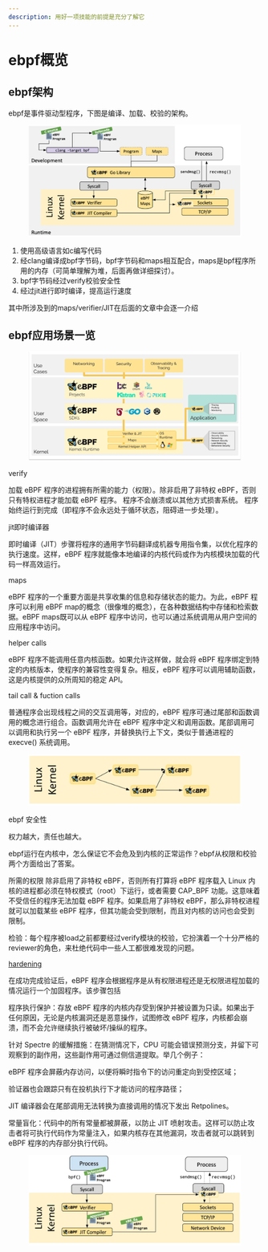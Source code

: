 ```yaml
---
description: 用好一项技能的前提是充分了解它
---
```


# ebpf概览

## ebpf架构

ebpf是事件驱动型程序，下图是编译、加载、校验的架构。

<figure><img src=".gitbook/assets/image (2).png" alt=""><figcaption></figcaption></figure>

1. 使用高级语言如c编写代码
2. 经clang编译成bpf字节码，bpf字节码和maps相互配合，maps是bpf程序所用的内存（可简单理解为堆，后面再做详细探讨）。
3. bpf字节码经过verify校验安全性
4. 经过jit进行即时编译，提高运行速度

其中所涉及到的maps/verifier/JIT在后面的文章中会逐一介绍

## ebpf应用场景一览

<figure><img src=".gitbook/assets/image (3).png" alt=""><figcaption></figcaption></figure>

verify

加载 eBPF 程序的进程拥有所需的能力（权限）。除非启用了非特权 eBPF，否则只有特权进程才能加载 eBPF 程序。 程序不会崩溃或以其他方式损害系统。 程序始终运行到完成（即程序不会永远处于循环状态，阻碍进一步处理）。

jit即时编译器

即时编译（JIT）步骤将程序的通用字节码翻译成机器专用指令集，以优化程序的执行速度。这样，eBPF 程序就能像本地编译的内核代码或作为内核模块加载的代码一样高效运行。

maps

eBPF 程序的一个重要方面是共享收集的信息和存储状态的能力。为此，eBPF 程序可以利用 eBPF map的概念（很像堆的概念），在各种数据结构中存储和检索数据。eBPF maps既可以从 eBPF 程序中访问，也可以通过系统调用从用户空间的应用程序中访问。

helper calls

eBPF 程序不能调用任意内核函数。如果允许这样做，就会将 eBPF 程序绑定到特定的内核版本，使程序的兼容性变得复杂。相反，eBPF 程序可以调用辅助函数，这是内核提供的众所周知的稳定 API。

tail call & fuction calls

普通程序会出现线程之间的交互调用等，对应的，eBPF 程序可通过尾部和函数调用的概念进行组合。函数调用允许在 eBPF 程序中定义和调用函数。尾部调用可以调用和执行另一个 eBPF 程序，并替换执行上下文，类似于普通进程的 execve() 系统调用。

<figure><img src=".gitbook/assets/image (4).png" alt=""><figcaption></figcaption></figure>

ebpf 安全性

权力越大，责任也越大。

ebpf运行在内核中，怎么保证它不会危及到内核的正常运作？ebpf从权限和校验两个方面给出了答案。

所需的权限 除非启用了非特权 eBPF，否则所有打算将 eBPF 程序载入 Linux 内核的进程都必须在特权模式（root）下运行，或者需要 CAP\_BPF 功能。这意味着不受信任的程序无法加载 eBPF 程序。如果启用了非特权 eBPF，那么非特权进程就可以加载某些 eBPF 程序，但其功能会受到限制，而且对内核的访问也会受到限制。

检验：每个程序被load之前都要经过verify模块的校验，它扮演着一个十分严格的reviewer的角色，来杜绝代码中一些人工都很难发现的问题。

[hardening](https://en.wikipedia.org/wiki/Hardening\_\(computing\))

在成功完成验证后，eBPF 程序会根据程序是从有权限进程还是无权限进程加载的情况运行一个加固程序。该步骤包括

程序执行保护：存放 eBPF 程序的内核内存受到保护并被设置为只读。如果出于任何原因，无论是内核漏洞还是恶意操作，试图修改 eBPF 程序，内核都会崩溃，而不会允许继续执行被破坏/操纵的程序。&#x20;

针对 Spectre 的缓解措施：在猜测情况下，CPU 可能会错误预测分支，并留下可观察到的副作用，这些副作用可通过侧信道提取。举几个例子：

eBPF 程序会屏蔽内存访问，以便将瞬时指令下的访问重定向到受控区域；

验证器也会跟踪只有在投机执行下才能访问的程序路径；

JIT 编译器会在尾部调用无法转换为直接调用的情况下发出 Retpolines。&#x20;

常量盲化：代码中的所有常量都被屏蔽，以防止 JIT 喷射攻击。这样可以防止攻击者将可执行代码作为常量注入，如果内核存在其他漏洞，攻击者就可以跳转到 eBPF 程序的内存部分执行代码。



<figure><img src=".gitbook/assets/image (7).png" alt=""><figcaption></figcaption></figure>
